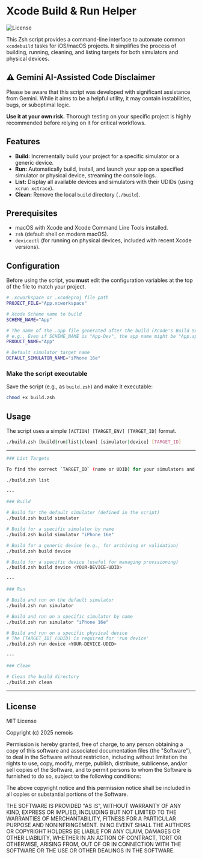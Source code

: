# Xcode Build & Run Helper

![License](https://img.shields.io/badge/License-MIT-blue.svg)

This Zsh script provides a command-line interface to automate common `xcodebuild` tasks for iOS/macOS projects. It simplifies the process of building, running, cleaning, and listing targets for both simulators and physical devices.

## ⚠️ Gemini AI-Assisted Code Disclaimer

Please be aware that this script was developed with significant assistance from Gemini. While it aims to be a helpful utility, it may contain instabilities, bugs, or suboptimal logic.

**Use it at your own risk.** Thorough testing on your specific project is highly recommended before relying on it for critical workflows.

## Features

* **Build:** Incrementally build your project for a specific simulator or a generic device.
* **Run:** Automatically build, install, and launch your app on a specified simulator or physical device, streaming the console logs.
* **List:** Display all available devices and simulators with their UDIDs (using `xcrun xctrace`).
* **Clean:** Remove the local `build` directory (`./build`).

## Prerequisites

* macOS with Xcode and Xcode Command Line Tools installed.
* `zsh` (default shell on modern macOS).
* `devicectl` (for running on physical devices, included with recent Xcode versions).

## Configuration

Before using the script, you **must** edit the configuration variables at the top of the file to match your project.

```bash
# .xcworkspace or .xcodeproj file path
PROJECT_FILE="App.xcworkspace"

# Xcode Scheme name to build
SCHEME_NAME="App"

# The name of the .app file generated after the build (Xcode's Build Settings > Product Name)
# e.g., Even if SCHEME_NAME is "App-Dev", the app name might be "App.app".
PRODUCT_NAME="App"

# Default simulator target name
DEFAULT_SIMULATOR_NAME="iPhone 16e"

```

### Make the script executable

Save the script (e.g., as `build.zsh`) and make it executable:

```bash
chmod +x build.zsh
```

## Usage

The script uses a simple `[ACTION] [TARGET_ENV] [TARGET_ID]` format.

```bash
./build.zsh [build|run|list|clean] [simulator|device] [TARGET_ID]
```

---

```bash
### List Targets

To find the correct `TARGET_ID` (name or UDID) for your simulators and devices, run:

./build.zsh list

---

### Build

# Build for the default simulator (defined in the script)
./build.zsh build simulator

# Build for a specific simulator by name
./build.zsh build simulator "iPhone 16e"

# Build for a generic device (e.g., for archiving or validation)
./build.zsh build device

# Build for a specific device (useful for managing provisioning)
./build.zsh build device <YOUR-DEVICE-UDID>

---

### Run

# Build and run on the default simulator
./build.zsh run simulator

# Build and run on a specific simulator by name
./build.zsh run simulator "iPhone 16e"

# Build and run on a specific physical device
# The [TARGET_ID] (UDID) is required for 'run device'
./build.zsh run device <YOUR-DEVICE-UDID>

---

### Clean

# Clean the build directory
./build.zsh clean
```

---

## License

MIT License

Copyright (c) 2025 nemois

Permission is hereby granted, free of charge, to any person obtaining a copy
of this software and associated documentation files (the "Software"), to deal
in the Software without restriction, including without limitation the rights
to use, copy, modify, merge, publish, distribute, sublicense, and/or sell
copies of the Software, and to permit persons to whom the Software is
furnished to do so, subject to the following conditions:

The above copyright notice and this permission notice shall be included in all
copies or substantial portions of the Software.

THE SOFTWARE IS PROVIDED "AS IS", WITHOUT WARRANTY OF ANY KIND, EXPRESS OR
IMPLIED, INCLUDING BUT NOT LIMITED TO THE WARRANTIES OF MERCHANTABILITY,
FITNESS FOR A PARTICULAR PURPOSE AND NONINFRINGEMENT. IN NO EVENT SHALL THE
AUTHORS OR COPYRIGHT HOLDERS BE LIABLE FOR ANY CLAIM, DAMAGES OR OTHER
LIABILITY, WHETHER IN AN ACTION OF CONTRACT, TORT OR OTHERWISE, ARISING FROM,
OUT OF OR IN CONNECTION WITH THE SOFTWARE OR THE USE OR OTHER DEALINGS IN THE
SOFTWARE.
